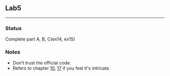## Lab5

----
### Status
Complete part A, B, C(ex14, ex15)

### Notes
+ Don't trust the official code.
+ Refers to chapter [10](http://staff.cs.upt.ro/~chirila/teaching/upt/c51-pt/aamcij/7113/Fly0067.html),
                    [17](http://staff.cs.upt.ro/~chirila/teaching/upt/c51-pt/aamcij/7113/Fly0127.html)
                    if you feel it's intricate.